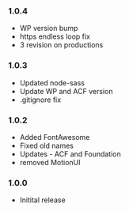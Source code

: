 ### 1.0.4
* WP version bump
* https endless loop fix
* 3 revision on productions

### 1.0.3

* Updated node-sass
* Update WP and ACF version
* .gitignore fix

### 1.0.2

* Added FontAwesome
* Fixed old names
* Updates - ACF and Foundation
* removed MotionUI 

### 1.0.0

* Initital release


